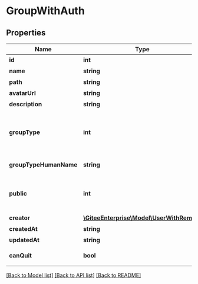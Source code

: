 # GroupWithAuth

## Properties

Name | Type | Description | Notes
------------ | ------------- | ------------- | -------------
**id** | **int** | 团队 id | [optional] 
**name** | **string** | 团队名称 | [optional] 
**path** | **string** | 团队路径 | [optional] 
**avatarUrl** | **string** | 团队头像 | [optional] 
**description** | **string** | 团队描述 | [optional] 
**groupType** | **int** | deprecated.团队的类型值。0: 内部 1:公开 2:外包 | [optional] 
**groupTypeHumanName** | **string** | 团队的类型名称 | [optional] 
**public** | **int** | 团队的类型值。0: 内部 1:公开 2:外包 | [optional] 
**creator** | [**\GiteeEnterprise\Model\UserWithRemark**](UserWithRemark.md) | 创建者 | [optional] 
**createdAt** | **string** | 创建时间 | [optional] 
**updatedAt** | **string** | 更新时间 | [optional] 
**canQuit** | **bool** | 能否编辑退出 | [optional] 

[[Back to Model list]](../../README.md#documentation-for-models) [[Back to API list]](../../README.md#documentation-for-api-endpoints) [[Back to README]](../../README.md)


